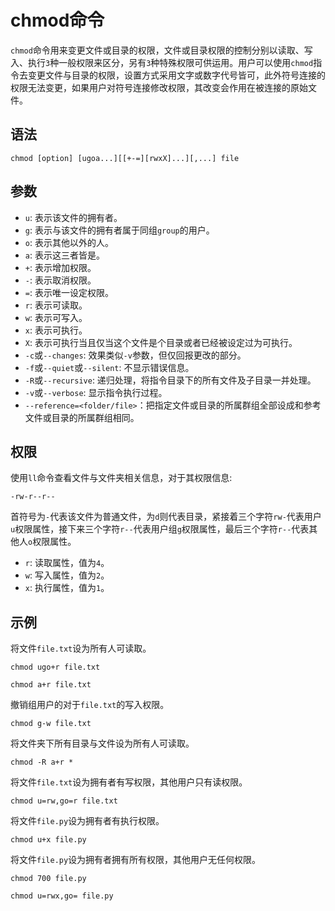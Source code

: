 # chmod命令
`chmod`命令用来变更文件或目录的权限，文件或目录权限的控制分别以读取、写入、执行`3`种一般权限来区分，另有`3`种特殊权限可供运用。用户可以使用`chmod`指令去变更文件与目录的权限，设置方式采用文字或数字代号皆可，此外符号连接的权限无法变更，如果用户对符号连接修改权限，其改变会作用在被连接的原始文件。

## 语法

```shell
chmod [option] [ugoa...][[+-=][rwxX]...][,...] file
```

## 参数
* `u`: 表示该文件的拥有者。
* `g`: 表示与该文件的拥有者属于同组`group`的用户。
* `o`: 表示其他以外的人。
* `a`: 表示这三者皆是。
* `+`: 表示增加权限。
* `-`: 表示取消权限。
* `=`: 表示唯一设定权限。
* `r`: 表示可读取。
* `w`: 表示可写入。
* `x`: 表示可执行。
* `X`: 表示可执行当且仅当这个文件是个目录或者已经被设定过为可执行。
* `-c`或`--changes`: 效果类似`-v`参数，但仅回报更改的部分。
* `-f`或`--quiet`或`--silent`: 不显示错误信息。
* `-R`或`--recursive`: 递归处理，将指令目录下的所有文件及子目录一并处理。
* `-v`或`--verbose`: 显示指令执行过程。
* `--reference=<folder/file>`：把指定文件或目录的所属群组全部设成和参考文件或目录的所属群组相同。

## 权限
使用`ll`命令查看文件与文件夹相关信息，对于其权限信息:

```shell
-rw-r--r--
```
首符号为`-`代表该文件为普通文件，为`d`则代表目录，紧接着三个字符`rw-`代表用户`u`权限属性，接下来三个字符`r--`代表用户组`g`权限属性，最后三个字符`r--`代表其他人`o`权限属性。
* `r`: 读取属性，值为`4`。
* `w`: 写入属性，值为`2`。
* `x`: 执行属性，值为`1`。

## 示例
将文件`file.txt`设为所有人可读取。

```shell
chmod ugo+r file.txt
```

```shell
chmod a+r file.txt
```

撤销组用户的对于`file.txt`的写入权限。

```shell
chmod g-w file.txt
```

将文件夹下所有目录与文件设为所有人可读取。

```shell
chmod -R a+r *
```

将文件`file.txt`设为拥有者有写权限，其他用户只有读权限。

```shell
chmod u=rw,go=r file.txt
```

将文件`file.py`设为拥有者有执行权限。

```shell
chmod u+x file.py
```

将文件`file.py`设为拥有者拥有所有权限，其他用户无任何权限。

```shell
chmod 700 file.py
```

```shell
chmod u=rwx,go= file.py
```


